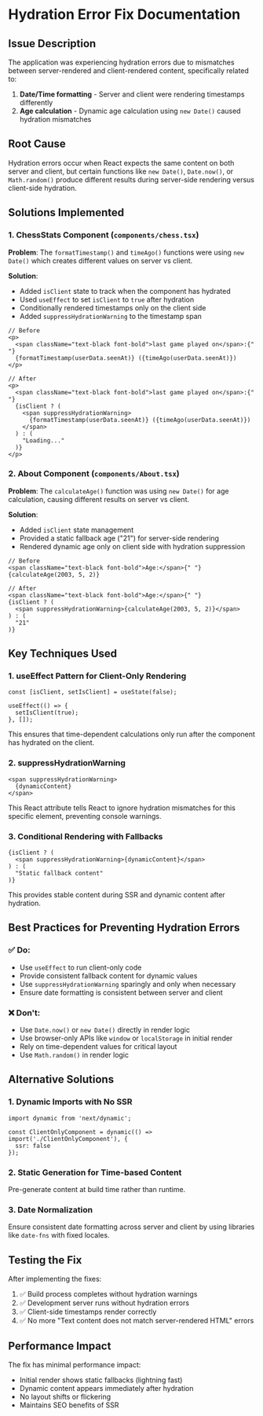 # Hydration Error Fix Documentation

## Issue Description
The application was experiencing hydration errors due to mismatches between server-rendered and client-rendered content, specifically related to:

1. **Date/Time formatting** - Server and client were rendering timestamps differently
2. **Age calculation** - Dynamic age calculation using `new Date()` caused hydration mismatches

## Root Cause
Hydration errors occur when React expects the same content on both server and client, but certain functions like `new Date()`, `Date.now()`, or `Math.random()` produce different results during server-side rendering versus client-side hydration.

## Solutions Implemented

### 1. ChessStats Component (`components/chess.tsx`)

**Problem**: The `formatTimestamp()` and `timeAgo()` functions were using `new Date()` which creates different values on server vs client.

**Solution**: 
- Added `isClient` state to track when the component has hydrated
- Used `useEffect` to set `isClient` to `true` after hydration
- Conditionally rendered timestamps only on the client side
- Added `suppressHydrationWarning` to the timestamp span

```tsx
// Before
<p>
  <span className="text-black font-bold">last game played on</span>:{" "}
  {formatTimestamp(userData.seenAt)} ({timeAgo(userData.seenAt)})
</p>

// After
<p>
  <span className="text-black font-bold">last game played on</span>:{" "}
  {isClient ? (
    <span suppressHydrationWarning>
      {formatTimestamp(userData.seenAt)} ({timeAgo(userData.seenAt)})
    </span>
  ) : (
    "Loading..."
  )}
</p>
```

### 2. About Component (`components/About.tsx`)

**Problem**: The `calculateAge()` function was using `new Date()` for age calculation, causing different results on server vs client.

**Solution**:
- Added `isClient` state management
- Provided a static fallback age ("21") for server-side rendering
- Rendered dynamic age only on client side with hydration suppression

```tsx
// Before
<span className="text-black font-bold">Age:</span>{" "}
{calculateAge(2003, 5, 2)}

// After
<span className="text-black font-bold">Age:</span>{" "}
{isClient ? (
  <span suppressHydrationWarning>{calculateAge(2003, 5, 2)}</span>
) : (
  "21"
)}
```

## Key Techniques Used

### 1. useEffect Pattern for Client-Only Rendering
```tsx
const [isClient, setIsClient] = useState(false);

useEffect(() => {
  setIsClient(true);
}, []);
```

This ensures that time-dependent calculations only run after the component has hydrated on the client.

### 2. suppressHydrationWarning
```tsx
<span suppressHydrationWarning>
  {dynamicContent}
</span>
```

This React attribute tells React to ignore hydration mismatches for this specific element, preventing console warnings.

### 3. Conditional Rendering with Fallbacks
```tsx
{isClient ? (
  <span suppressHydrationWarning>{dynamicContent}</span>
) : (
  "Static fallback content"
)}
```

This provides stable content during SSR and dynamic content after hydration.

## Best Practices for Preventing Hydration Errors

### ✅ Do:
- Use `useEffect` to run client-only code
- Provide consistent fallback content for dynamic values
- Use `suppressHydrationWarning` sparingly and only when necessary
- Ensure date formatting is consistent between server and client

### ❌ Don't:
- Use `Date.now()` or `new Date()` directly in render logic
- Use browser-only APIs like `window` or `localStorage` in initial render
- Rely on time-dependent values for critical layout
- Use `Math.random()` in render logic

## Alternative Solutions

### 1. Dynamic Imports with No SSR
```tsx
import dynamic from 'next/dynamic';

const ClientOnlyComponent = dynamic(() => import('./ClientOnlyComponent'), {
  ssr: false
});
```

### 2. Static Generation for Time-based Content
Pre-generate content at build time rather than runtime.

### 3. Date Normalization
Ensure consistent date formatting across server and client by using libraries like `date-fns` with fixed locales.

## Testing the Fix

After implementing the fixes:
1. ✅ Build process completes without hydration warnings
2. ✅ Development server runs without hydration errors
3. ✅ Client-side timestamps render correctly
4. ✅ No more "Text content does not match server-rendered HTML" errors

## Performance Impact

The fix has minimal performance impact:
- Initial render shows static fallbacks (lightning fast)
- Dynamic content appears immediately after hydration
- No layout shifts or flickering
- Maintains SEO benefits of SSR
